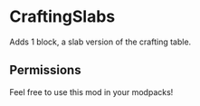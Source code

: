 # CraftingSlabs
Adds 1 block, a slab version of the crafting table.

## Permissions
Feel free to use this mod in your modpacks!